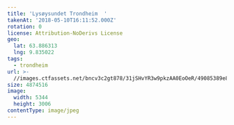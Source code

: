 ```yaml
---
title: 'Lysøysundet Trondheim  '
takenAt: '2018-05-10T16:11:52.000Z'
rotation: 0
license: Attribution-NoDerivs License
geo:
  lat: 63.886313
  lng: 9.835022
tags:
  - trondheim
url: >-
  //images.ctfassets.net/bncv3c2gt878/31jSHvYR3w9pkzAA0EoOeR/49085389e8570afebfa1257eea299f21/lysysundet-trondheim_41992878182_o
size: 4874516
image:
  width: 5344
  height: 3006
contentType: image/jpeg
---
```


